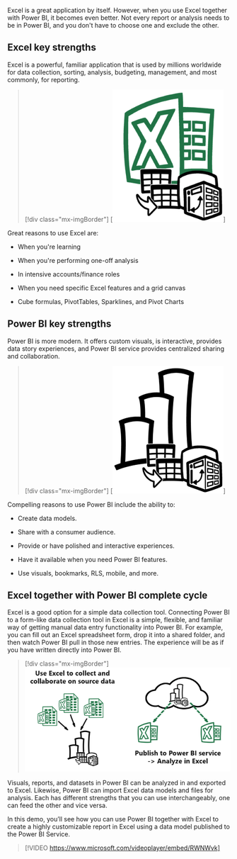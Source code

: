 Excel is a great application by itself. However, when you use Excel together with Power BI, it becomes even better. Not every report or analysis needs to be in Power BI, and you don't have to choose one and exclude the other.

## Excel key strengths

Excel is a powerful, familiar application that is used by millions worldwide for data collection, sorting, analysis, budgeting, management, and most commonly, for reporting.

> [!div class="mx-imgBorder"]
> [![Diagram for Excel strengths.](../media/excel-strengths.png)]

Great reasons to use Excel are:

-   When you're learning

-   When you're performing one-off analysis

-   In intensive accounts/finance roles

-   When you need specific Excel features and a grid canvas

-   Cube formulas, PivotTables, Sparklines, and Pivot Charts

## Power BI key strengths

Power BI is more modern. It offers custom visuals, is interactive, provides data story experiences, and Power BI service provides centralized sharing and collaboration.

> [!div class="mx-imgBorder"]
> [![Diagram for Power BI strengths.](../media/power-bi-strengths.png)]

Compelling reasons to use Power BI include the ability to:

-   Create data models.

-   Share with a consumer audience.

-   Provide or have polished and interactive experiences.

-   Have it available when you need Power BI features.

-   Use visuals, bookmarks, RLS, mobile, and more.

## Excel together with Power BI complete cycle

Excel is a good option for a simple data collection tool. Connecting Power BI to a form-like data collection tool in Excel is a simple, flexible, and familiar way of getting manual data entry functionality into Power BI. For example, you can fill out an Excel spreadsheet form, drop it into a shared folder, and then watch Power BI pull in those new entries. The experience will be as if you have written directly into Power BI.

> [!div class="mx-imgBorder"]
> [![Diagram of Excel as a data input for Power BI and Power BI as the output through Analyze in Excel.](../media/input-output.png)](../media/input-output.png#lightbox)

Visuals, reports, and datasets in Power BI can be analyzed in and exported to Excel. Likewise, Power BI can import Excel data models and files for analysis. Each has different strengths that you can use interchangeably, one can feed the other and vice versa.

In this demo, you’ll see how you can use Power BI together with Excel to create a highly customizable report  in Excel using a data model published to the Power BI Service.

> [!VIDEO https://www.microsoft.com/videoplayer/embed/RWNWvk]
